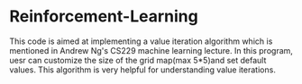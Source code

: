 # Reinforcement-Learning
This code is aimed at implementing a value iteration algorithm which is mentioned in Andrew Ng's CS229 machine learning lecture. In this program, uesr can customize the size of the grid map(max 5*5)and set default values. This algorithm is very helpful for understanding value iterations.  
